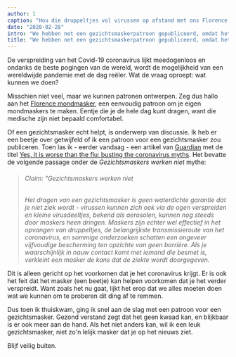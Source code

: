 ```yaml
---
author: 1
caption: "Hou die druppeltjes vol virussen op afstand met ons Florence mondmasker"
date: "2020-02-28"
intro: "We hebben net een gezichtsmaskerpatroon gepubliceerd, omdat het coronavirus"
title: "We hebben net een gezichtsmaskerpatroon gepubliceerd, omdat het coronavirus"
---
```




De verspreiding van het Covid-19 coronavirus lijkt meedogenloos en ondanks de beste pogingen van de wereld, wordt de mogelijkheid van een wereldwijde pandemie met de dag reëler. Wat de vraag oproept: wat kunnen we doen?

Misschien niet veel, maar we kunnen patronen ontwerpen. Zeg dus hallo aan het [Florence mondmasker](/designs/florence/), een eenvoudig patroon om je eigen mondmaskers te maken. Eentje die je de hele dag kunt dragen, want die medische zijn niet bepaald comfortabel.

Of een gezichtsmasker echt helpt, is onderwerp van discussie. Ik heb er een beetje over getwijfeld of ik een patroon voor een gezichtsmasker zou publiceren. Toen las ik - eerder vandaag - een artikel van [Guardian](https://www.theguardian.com/) met de titel [Yes, it is worse than the flu: busting the coronavirus myths](https://www.theguardian.com/world/2020/feb/28/coronavirus-truth-myths-flu-covid-19-face-masks). Het bevatte de volgende passage onder de *Gezichtsmaskers werken niet* mythe:

> ###### Claim: "Gezichtsmaskers werken niet
> 
> *Het dragen van een gezichtsmasker is geen waterdichte garantie dat je niet ziek wordt - virussen kunnen zich ook via de ogen verspreiden en kleine virusdeeltjes, bekend als aerosolen, kunnen nog steeds door maskers heen dringen. Maskers zijn echter wel effectief in het opvangen van druppeltjes, de belangrijkste transmissieroute van het coronavirus, en sommige onderzoeken schatten een ongeveer vijfvoudige bescherming ten opzichte van geen barrière. Als je waarschijnlijk in nauw contact komt met iemand die besmet is, verkleint een masker de kans dat de ziekte wordt doorgegeven.*

Dit is alleen gericht op het voorkomen dat je het coronavirus krijgt. Er is ook het feit dat het masker (een beetje) kan helpen voorkomen dat je het verder verspreidt. Want zoals het nu gaat, lijkt het erop dat we alles moeten doen wat we kunnen om te proberen dit ding af te remmen.

Dus toen ik thuiskwam, ging ik snel aan de slag met een patroon voor een gezichtsmasker. Gezond verstand zegt dat het geen kwaad kan, en blijkbaar is er ook meer aan de hand. Als het niet anders kan, wil ik een leuk gezichtsmasker, niet zo'n lelijk masker dat je op het nieuws ziet.

Blijf veilig buiten.

